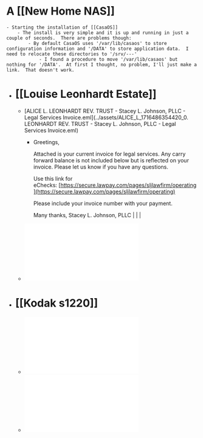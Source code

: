 # A [[New Home NAS]]
	- Starting the installation of [[CasaOS]]
		- The install is very simple and it is up and running in just a couple of seconds.  There are problems though:
			- By default CasaOS uses '/var/lib/casaos' to store configuration information and '/DATA' to store application data.  I need to relocate these directories to '/srv/---'
				- I found a procedure to move '/var/lib/casaos' but nothing for '/DATA'.  At first I thought, no problem, I'll just make a link.  That doesn't work.
- # [[Louise Leonhardt Estate]]
	- [ALICE L. LEONHARDT REV. TRUST - Stacey L. Johnson, PLLC - Legal Services Invoice.eml](../assets/ALICE_L_1716486354420_0. LEONHARDT REV. TRUST - Stacey L. Johnson, PLLC - Legal Services Invoice.eml)
		- Greetings,
		  
		  Attached is your current invoice for legal services. Any carry forward balance is not included below but is reflected on your invoice. Please let us know if you have any questions.
		  
		  Use this link for eChecks: [https://secure.lawpay.com/pages/sljlawfirm/operating](https://secure.lawpay.com/pages/sljlawfirm/operating)
		  
		  Please include your invoice number with your payment.
		  
		  Many thanks,
		  Stacey L. Johnson, PLLC |
		  |  |
	- ![bill_6947.pdf](../assets/bill_6947_1715440345342_0.pdf)
- # [[Kodak s1220]]
	- ![75748 1  pdf.pdf](../assets/75748_1_pdf_1715440460587_0.pdf)
	- ![en_A61601_s1220_UG_en.pdf](../assets/en_A61601_s1220_UG_en_1715440467379_0.pdf)